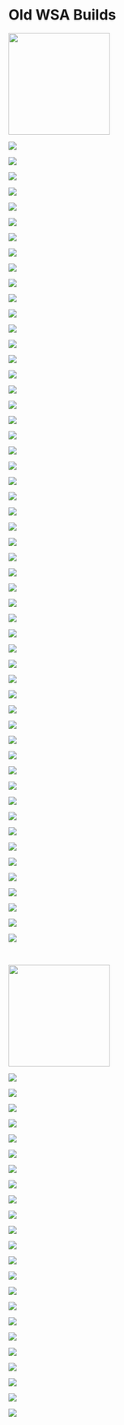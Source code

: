 #  Old WSA Builds

<img src="https://upload.wikimedia.org/wikipedia/commons/e/e6/Windows_11_logo.svg" style="width: 200px;"/>

[![](https://img.shields.io/badge/Windows%20Subsystem%20For%20Android%3A%202307.40000.3.0-Download%20x64-blueviolet?style=for-the-badge&logo=windows11)](https://github.com/MustardChef/WSABuilds/releases/tag/Windows_11_2307.40000.3.0)

[![](https://img.shields.io/badge/Windows%20Subsystem%20For%20Android%3A%202307.40000.3.0-Download%20arm64-800040?style=for-the-badge&logo=windows11)](https://github.com/MustardChef/WSABuilds/releases/tag/Windows_11_2307.40000.3.0_arm64)

[![](https://img.shields.io/badge/Windows%20Subsystem%20For%20Android%3A%202307.40000.2.0-Download%20x64-blueviolet?style=for-the-badge&logo=windows11)](https://github.com/MustardChef/WSABuilds/releases/tag/Windows_11_2307.40000.2.0)

[![](https://img.shields.io/badge/Windows%20Subsystem%20For%20Android%3A%202307.40000.2.0-Download%20arm64-800040?style=for-the-badge&logo=windows11)](https://github.com/MustardChef/WSABuilds/releases/tag/Windows_11_2307.40000.2.0_arm64)

[![](https://img.shields.io/badge/Windows%20Subsystem%20For%20Android%3A%202306.40000.4.0-Download%20x64-blueviolet?style=for-the-badge&logo=windows11)](https://github.com/MustardChef/WSABuilds/releases/tag/Windows_11_2306.40000.4.0)

[![](https://img.shields.io/badge/Windows%20Subsystem%20For%20Android%3A%202306.40000.4.0-Download%20arm64-800040?style=for-the-badge&logo=windows11)](https://github.com/MustardChef/WSABuilds/releases/tag/Windows_11_2306.40000.4.0_arm64)

[![](https://img.shields.io/badge/Windows%20Subsystem%20For%20Android%3A%202306.40000.3.0-Download%20x64-blueviolet?style=for-the-badge&logo=windows11)](https://github.com/MustardChef/WSABuilds/releases/tag/Windows_11_2306.40000.3.0)

[![](https://img.shields.io/badge/Windows%20Subsystem%20For%20Android%3A%202306.40000.3.0-Download%20arm64-800040?style=for-the-badge&logo=windows11)](https://github.com/MustardChef/WSABuilds/releases/tag/Windows_11_2306.40000.3.0_arm64)

[![](https://img.shields.io/badge/Windows%20Subsystem%20For%20Android%3A%202306.40000.2.0-Download%20x64-blueviolet?style=for-the-badge&logo=windows11)](https://github.com/MustardChef/WSABuilds/releases/tag/Windows_11_2306.40000.2.0)

[![](https://img.shields.io/badge/Windows%20Subsystem%20For%20Android%3A%202306.40000.2.0-Download%20arm64-800040?style=for-the-badge&logo=windows11)](https://github.com/MustardChef/WSABuilds/releases/tag/Windows_11_2306.40000.2.0_arm64)

[![](https://img.shields.io/badge/Windows%20Subsystem%20For%20Android%3A%202306.40000.1.0-Download%20x64-blueviolet?style=for-the-badge&logo=windows11)](https://github.com/MustardChef/WSABuilds/releases/tag/Windows_11_2306.40000.1.0)

[![](https://img.shields.io/badge/Windows%20Subsystem%20For%20Android%3A%202306.40000.1.0-Download%20arm64-800040?style=for-the-badge&logo=windows11)](https://github.com/MustardChef/WSABuilds/releases/tag/Windows_11_2306.40000.1.0_arm64)

[![](https://img.shields.io/badge/Windows%20Subsystem%20For%20Android%3A%202305.40000.6.0-Download%20x64-blueviolet?style=for-the-badge&logo=windows11)](https://github.com/MustardChef/WSABuilds/releases/tag/Windows_11_2305.40000.6.0)

[![](https://img.shields.io/badge/Windows%20Subsystem%20For%20Android%3A%202305.40000.6.0-Download%20arm64-800040?style=for-the-badge&logo=windows11)](https://github.com/MustardChef/WSABuilds/releases/tag/Windows_11_2305.40000.6.0_arm64)

[![](https://img.shields.io/badge/Windows%20Subsystem%20For%20Android%3A%202305.40000.5.0-Download%20x64-blueviolet?style=for-the-badge&logo=windows11)](https://github.com/MustardChef/WSABuilds/releases/tag/Windows_11_2305.40000.5.0)

[![](https://img.shields.io/badge/Windows%20Subsystem%20For%20Android%3A%202305.40000.5.0-Download%20arm64-800040?style=for-the-badge&logo=windows11)](https://github.com/MustardChef/WSABuilds/releases/tag/Windows_11_2305.40000.5.0_arm64)

[![](https://img.shields.io/badge/Windows%20Subsystem%20For%20Android%3A%202305.40000.4.0-Download%20x64-blueviolet?style=for-the-badge&logo=windows11)](https://github.com/MustardChef/WSABuilds/releases/tag/Windows_11_2305.40000.4.0)

[![](https://img.shields.io/badge/Windows%20Subsystem%20For%20Android%3A%202305.40000.4.0-Download%20arm64-800040?style=for-the-badge&logo=windows11)](https://github.com/MustardChef/WSABuilds/releases/tag/Windows_11_2305.40000.4.0_arm64)

[![](https://img.shields.io/badge/Windows%20Subsystem%20For%20Android%3A%202305.40000.3.0-Download%20x64-blueviolet?style=for-the-badge&logo=windows11)](https://github.com/MustardChef/WSABuilds/releases/tag/Windows_11_2305.40000.3.0)

[![](https://img.shields.io/badge/Windows%20Subsystem%20For%20Android%3A%202305.40000.3.0-Download%20arm64-800040?style=for-the-badge&logo=windows11)](https://github.com/MustardChef/WSABuilds/releases/tag/Windows_11_2305.40000.3.0_arm64)

[![](https://img.shields.io/badge/Windows%20Subsystem%20For%20Android%3A%202305.40000.2.0-Download%20x64-blueviolet?style=for-the-badge&logo=windows11)](https://github.com/MustardChef/WSABuilds/releases/tag/Windows_11_2305.40000.2.0)

[![](https://img.shields.io/badge/Windows%20Subsystem%20For%20Android%3A%202305.40000.2.0-Download%20arm64-800040?style=for-the-badge&logo=windows11)](https://github.com/MustardChef/WSABuilds/releases/tag/Windows_11_2305.40000.2.0_arm64)

[![](https://img.shields.io/badge/Windows%20Subsystem%20For%20Android%3A%202304.40000.10.0-Download%20x64-blueviolet?style=for-the-badge&logo=windows11)](https://github.com/MustardChef/WSABuilds/releases/tag/Windows_11_2304.40000.10.0)

[![](https://img.shields.io/badge/Windows%20Subsystem%20For%20Android%3A%202304.40000.10.0-Download%20arm64-800040?style=for-the-badge&logo=windows11)](https://github.com/MustardChef/WSABuilds/releases/tag/Windows_11_2304.40000.10.0_arm64)

[![](https://img.shields.io/badge/Windows%20Subsystem%20For%20Android%3A%202304.40000.7.0-Download%20x64-blueviolet?style=for-the-badge&logo=windows11)](https://github.com/MustardChef/WSABuilds/releases/tag/Windows_11_2304.40000.7.0)

[![](https://img.shields.io/badge/Windows%20Subsystem%20For%20Android%3A%202304.40000.7.0-Download%20arm64-800040?style=for-the-badge&logo=windows11)](https://github.com/MustardChef/WSABuilds/releases/tag/Windows_11_2304.40000.7.0_arm64)

[![](https://img.shields.io/badge/Windows%20Subsystem%20For%20Android%3A%202304.40000.6.0-Download%20x64-blueviolet?style=for-the-badge&logo=windows11)](https://github.com/MustardChef/WSABuilds/releases/tag/Windows_11_2304.40000.6.0)

[![](https://img.shields.io/badge/Windows%20Subsystem%20For%20Android%3A%202304.40000.6.0-Download%20arm64-800040?style=for-the-badge&logo=windows11)](https://github.com/MustardChef/WSABuilds/releases/tag/Windows_11_2304.40000.6.0_arm64)

[![](https://img.shields.io/badge/Windows%20Subsystem%20For%20Android%3A%202304.40000.5.0-Download%20x64-blueviolet?style=for-the-badge&logo=windows11)](https://github.com/MustardChef/WSABuilds/releases/tag/Windows_11_2304.40000.5.0)

[![](https://img.shields.io/badge/Windows%20Subsystem%20For%20Android%3A%202304.40000.5.0-Download%20arm64-800040?style=for-the-badge&logo=windows11)](https://github.com/MustardChef/WSABuilds/releases/tag/Windows_11_2304.40000.5.0_arm64)

[![](https://img.shields.io/badge/Windows%20Subsystem%20For%20Android%3A%202304.40000.4.0-Download%20x64-blueviolet?style=for-the-badge&logo=windows11)](https://github.com/MustardChef/WSABuilds/releases/tag/Windows_11_2304.40000.4.0)

[![](https://img.shields.io/badge/Windows%20Subsystem%20For%20Android%3A%202304.40000.4.0-Download%20arm64-800040?style=for-the-badge&logo=windows11)](https://github.com/MustardChef/WSABuilds/releases/tag/Windows_11_2304.40000.4.0_arm64)

[![](https://img.shields.io/badge/Windows%20Subsystem%20For%20Android%3A%202303.40000.5.0-Download%20x64-blueviolet?style=for-the-badge&logo=windows11)](https://github.com/MustardChef/WSABuilds/releases/tag/Windows_11_2303.40000.5.0)

[![](https://img.shields.io/badge/Windows%20Subsystem%20For%20Android%3A%202303.40000.5.0-Download%20arm64-800040?style=for-the-badge&logo=windows11)](https://github.com/MustardChef/WSABuilds/releases/tag/Windows_11_2303.40000.5.0_arm64)

[![](https://img.shields.io/badge/Windows%20Subsystem%20For%20Android%3A%202303.40000.4.0-Download%20x64-blueviolet?style=for-the-badge&logo=windows11)](https://github.com/MustardChef/WSABuilds/releases/tag/Windows_11_2303.40000.4.0)

[![](https://img.shields.io/badge/Windows%20Subsystem%20For%20Android%3A%202303.40000.4.0-Download%20arm64-800040?style=for-the-badge&logo=windows11)](https://github.com/MustardChef/WSABuilds/releases/tag/Windows_11_2303.40000.4.0_arm64)

[![](https://img.shields.io/badge/Windows%20Subsystem%20For%20Android%3A%202303.40000.3.0-Download%20x64-blueviolet?style=for-the-badge&logo=windows11)](https://github.com/MustardChef/WSABuilds/releases/tag/Windows_11_2303.40000.3.0)

[![](https://img.shields.io/badge/Windows%20Subsystem%20For%20Android%3A%202303.40000.3.0-Download%20arm64-800040?style=for-the-badge&logo=windows11)](https://github.com/MustardChef/WSABuilds/releases/tag/Windows_11_2303.40000.3.0_arm64)

[![](https://img.shields.io/badge/Windows%20Subsystem%20For%20Android%3A%202303.40000.2.0-Download%20x64-blueviolet?style=for-the-badge&logo=windows11)](https://github.com/MustardChef/WSABuilds/releases/tag/Windows_11_2303.40000.2.0)

[![](https://img.shields.io/badge/Windows%20Subsystem%20For%20Android%3A%202303.40000.2.0-Download%20arm64-800040?style=for-the-badge&logo=windows11)](https://github.com/MustardChef/WSABuilds/releases/tag/Windows_11_2303.40000.2.0_arm64)

[![](https://img.shields.io/badge/Windows%20Subsystem%20For%20Android%3A%202302.40000.9.0-Download%20x64-blueviolet?style=for-the-badge&logo=windows11)](https://github.com/MustardChef/WSABuilds/releases/tag/Windows_11_2302.40000.9.0)

[![](https://img.shields.io/badge/Windows%20Subsystem%20For%20Android%3A%202302.40000.9.0-Download%20arm64-800040?style=for-the-badge&logo=windows11)](https://github.com/MustardChef/WSABuilds/releases/tag/Windows_11_2302.40000.9.0_arm64)

[![](https://img.shields.io/badge/Windows%20Subsystem%20For%20Android%3A%202302.40000.8.0-Download%20x64-blueviolet?style=for-the-badge&logo=windows11)](https://github.com/MustardChef/WSABuilds/releases/tag/Windows_11_2302.40000.8.0)

[![](https://img.shields.io/badge/Windows%20Subsystem%20For%20Android%3A%202302.40000.8.0-Download%20arm64-800040?style=for-the-badge&logo=windows11)](https://github.com/MustardChef/WSABuilds/releases/tag/Windows_11_2302.40000.8.0_arm64)

[![](https://img.shields.io/badge/Windows%20Subsystem%20For%20Android%3A%202302.40000.6.0-Download%20x64-blueviolet?style=for-the-badge&logo=windows11)](https://github.com/MustardChef/WSABuilds/releases/tag/Windows_11_2302.40000.6.0)

[![](https://img.shields.io/badge/Windows%20Subsystem%20For%20Android%3A%202302.40000.6.0-Download%20arm64-800040?style=for-the-badge&logo=windows11)](https://github.com/MustardChef/WSABuilds/releases/tag/Windows_11_2302.40000.6.0_arm64)

[![](https://img.shields.io/badge/Windows%20Subsystem%20For%20Android%3A%202301.40000.7.0-Download%20x64-blueviolet?style=for-the-badge&logo=windows11)](https://github.com/MustardChef/WSABuilds/releases/tag/Windows_11_2301.40000.7.0)

[![](https://img.shields.io/badge/Windows%20Subsystem%20For%20Android%3A%202301.40000.7.0-Download%20arm64-800040?style=for-the-badge&logo=windows11)](https://github.com/MustardChef/WSABuilds/releases/tag/Windows_11_2301.40000.7.0_arm64)

[![](https://img.shields.io/badge/Windows%20Subsystem%20For%20Android%3A%202301.40000.4.0-Download%20x64-blueviolet?style=for-the-badge&logo=windows11)](https://github.com/MustardChef/WSABuilds/releases/tag/Windows_11_2301.40000.4.0)

[![](https://img.shields.io/badge/Windows%20Subsystem%20For%20Android%3A%202301.40000.4.0-Download%20arm64-800040?style=for-the-badge&logo=windows11)](https://github.com/MustardChef/WSABuilds/releases/tag/Windows_11_2301.40000.4.0_arm64)

[![](https://img.shields.io/badge/Windows%20Subsystem%20For%20Android%3A%202211.40000.11.0-Download%20x64-blueviolet?style=for-the-badge&logo=windows11)](https://github.com/MustardChef/WSABuilds/releases/tag/Windows_11_2211.40000.11.0)

[![](https://img.shields.io/badge/Windows%20Subsystem%20For%20Android%3A%202211.40000.10.0-Download%20x64-blueviolet?style=for-the-badge&logo=windows11)](https://github.com/MustardChef/WSABuilds/releases/tag/Windows_11_2211.40000.10.0)

[![](https://img.shields.io/badge/Windows%20Subsystem%20For%20Android%3A%202210.40000.7.0-Download%20x64-blueviolet?style=for-the-badge&logo=windows11)](https://github.com/MustardChef/WSABuilds/releases/tag/Windows_11_2210.40000.7.0)

&nbsp;

<img src="https://upload.wikimedia.org/wikipedia/commons/0/05/Windows_10_Logo.svg" style="width: 200px;"/>

[![](https://img.shields.io/badge/Windows%20Subsystem%20For%20Android%3A%202307.40000.3.0-Download%20x64%20-9cf?style=for-the-badge&logo=windows)](https://github.com/MustardChef/WSABuilds/releases/tag/Windows_10_2307.40000.3.0)

[![](https://img.shields.io/badge/Windows%20Subsystem%20For%20Android%3A%202307.40000.2.0-Download%20x64%20-9cf?style=for-the-badge&logo=windows)](https://github.com/MustardChef/WSABuilds/releases/tag/Windows_10_2307.40000.2.0)

[![](https://img.shields.io/badge/Windows%20Subsystem%20For%20Android%3A%202306.40000.4.0-Download%20x64%20-9cf?style=for-the-badge&logo=windows)](https://github.com/MustardChef/WSABuilds/releases/tag/Windows_10_2306.40000.4.0)

[![](https://img.shields.io/badge/Windows%20Subsystem%20For%20Android%3A%202306.40000.3.0-Download%20x64%20-9cf?style=for-the-badge&logo=windows)](https://github.com/MustardChef/WSABuilds/releases/tag/Windows_10_2306.40000.3.0)

[![](https://img.shields.io/badge/Windows%20Subsystem%20For%20Android%3A%202306.40000.2.0-Download%20x64%20-9cf?style=for-the-badge&logo=windows)](https://github.com/MustardChef/WSABuilds/releases/tag/Windows_10_2306.40000.2.0)

[![](https://img.shields.io/badge/Windows%20Subsystem%20For%20Android%3A%202306.40000.1.0-Download%20x64%20-9cf?style=for-the-badge&logo=windows)](https://github.com/MustardChef/WSABuilds/releases/tag/Windows_10_2306.40000.1.0)

[![](https://img.shields.io/badge/Windows%20Subsystem%20For%20Android%3A%202305.40000.6.0-Download%20x64%20-9cf?style=for-the-badge&logo=windows)](https://github.com/MustardChef/WSABuilds/releases/tag/Windows_10_2305.40000.6.0)

[![](https://img.shields.io/badge/Windows%20Subsystem%20For%20Android%3A%202305.40000.5.0-Download%20x64%20-9cf?style=for-the-badge&logo=windows)](https://github.com/MustardChef/WSABuilds/releases/tag/Windows_10_2305.40000.5.0)

[![](https://img.shields.io/badge/Windows%20Subsystem%20For%20Android%3A%202305.40000.4.0-Download%20x64%20-9cf?style=for-the-badge&logo=windows)](https://github.com/MustardChef/WSABuilds/releases/tag/Windows_10_2305.40000.4.0)

[![](https://img.shields.io/badge/Windows%20Subsystem%20For%20Android%3A%202305.40000.3.0-Download%20x64%20-9cf?style=for-the-badge&logo=windows)](https://github.com/MustardChef/WSABuilds/releases/tag/Windows_10_2305.40000.3.0)

[![](https://img.shields.io/badge/Windows%20Subsystem%20For%20Android%3A%202304.40000.10.0-Download%20x64%20-9cf?style=for-the-badge&logo=windows)](https://github.com/MustardChef/WSABuilds/releases/tag/Windows_10_2304.40000.10.0)

[![](https://img.shields.io/badge/Windows%20Subsystem%20For%20Android%3A%202303.40000.5.0-Download%20x64%20-9cf?style=for-the-badge&logo=windows)](https://github.com/MustardChef/WSABuilds/releases/tag/Windows_10_2303.40000.5.0)

[![](https://img.shields.io/badge/Windows%20Subsystem%20For%20Android%3A%202303.40000.4.0-Download%20x64%20-9cf?style=for-the-badge&logo=windows)](https://github.com/MustardChef/WSABuilds/releases/tag/Windows_10_2303.40000.4.0)

[![](https://img.shields.io/badge/Windows%20Subsystem%20For%20Android%3A%202303.40000.3.0-Download%20x64%20-9cf?style=for-the-badge&logo=windows)](https://github.com/MustardChef/WSABuilds/releases/tag/Windows_10_2303.40000.3.0)

[![](https://img.shields.io/badge/Windows%20Subsystem%20For%20Android%3A%202303.40000.2.0-Download%20x64%20-9cf?style=for-the-badge&logo=windows)](https://github.com/MustardChef/WSABuilds/releases/tag/Windows_10_2303.40000.2.0)

[![](https://img.shields.io/badge/Windows%20Subsystem%20For%20Android%3A%202302.40000.9.0-Download%20x64%20-9cf?style=for-the-badge&logo=windows)](https://github.com/MustardChef/WSABuilds/releases/tag/Windows_10_2302.40000.9.0)

[![](https://img.shields.io/badge/Windows%20Subsystem%20For%20Android%3A%202302.40000.8.0-Download%20x64%20-9cf?style=for-the-badge&logo=windows)](https://github.com/MustardChef/WSABuilds/releases/tag/Windows_10_2302.40000.8.0)

[![](https://img.shields.io/badge/Windows%20Subsystem%20For%20Android%3A%202302.40000.6.0-Download%20x64%20-9cf?style=for-the-badge&logo=windows)](https://github.com/MustardChef/WSABuilds/releases/tag/Windows_10_2302.40000.6.0)

[![](https://img.shields.io/badge/Windows%20Subsystem%20For%20Android%3A%202301.40000.7.0-Download%20x64%20-9cf?style=for-the-badge&logo=windows)](https://github.com/MustardChef/WSABuilds/releases/tag/Windows_10_2301.40000.7.0)

[![](https://img.shields.io/badge/Windows%20Subsystem%20For%20Android%3A%202301.40000.4.0-Download%20x64%20-9cf?style=for-the-badge&logo=windows)](https://github.com/MustardChef/WSABuilds/releases/tag/Windows_10_2301.40000.4.0)

[![](https://img.shields.io/badge/Windows%20Subsystem%20For%20Android%3A%202211.40000.11.0-Download%20x64%20-9cf?style=for-the-badge&logo=windows)](https://github.com/MustardChef/WSABuilds/releases/tag/Windows_10_2211.40000.11.0)

[![](https://img.shields.io/badge/Windows%20Subsystem%20For%20Android%3A%202211.40000.10.0-Download%20x64%20-9cf?style=for-the-badge&logo=windows)](https://github.com/MustardChef/WSABuilds/releases/tag/Windows_10_2211.40000.10.0)

[![](https://img.shields.io/badge/Windows%20Subsystem%20For%20Android%3A%202210.40000.7.0-Download%20x64-9cf?style=for-the-badge&logo=windows)](https://github.com/MustardChef/WSABuilds/releases/tag/Windows_10_2210.40000.7.0)


